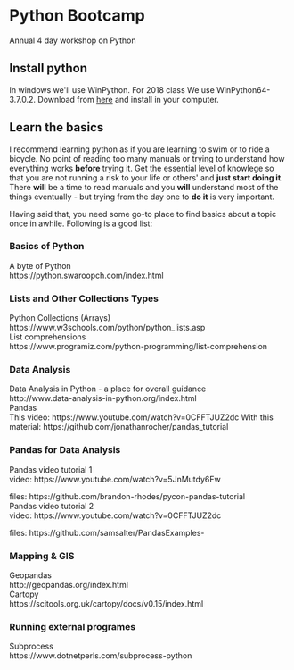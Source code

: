 # Python Bootcamp
Annual 4 day workshop on Python

## Install python
In windows we'll use WinPython. 
For 2018 class  We use WinPython64-3.7.0.2. Download from [here](https://sourceforge.net/projects/winpython/files/WinPython_3.7/3.7.0.2/WinPython64-3.7.0.2.exe/download) and install in your computer. 


## Learn the basics
I recommend learning python as if you are learning to swim or to ride a bicycle. No point of reading too many manuals or trying to understand how everything works **before** trying it. Get the essential level of knowlege so that you are not running a risk to your life or others' and **just start doing it**. There **will** be a time to read manuals and you **will** understand most of the things eventually - but trying from the day one to **do it** is very important.

Having said that, you need some go-to place to find basics about a topic once in awhile. Following is a good list: 

### Basics of Python
<dl>
    <dt>A byte of Python </dt> https://python.swaroopch.com/index.html
    <dt>
</dl>
    
### Lists and Other Collections Types
<dl>
    <dt> Python Collections (Arrays)</dt>   https://www.w3schools.com/python/python_lists.asp
    <dt> List comprehensions </dt> https://www.programiz.com/python-programming/list-comprehension
    
### Data Analysis
<dl>
    <dt>Data Analysis in Python - a place for overall guidance </dt> http://www.data-analysis-in-python.org/index.html
    <dt> Pandas </dt> 
    This video:  https://www.youtube.com/watch?v=0CFFTJUZ2dc
    With this material: https://github.com/jonathanrocher/pandas_tutorial 
</dl>


### Pandas for Data Analysis
<dl>
    <dt> Pandas video tutorial 1</dt> video: https://www.youtube.com/watch?v=5JnMutdy6Fw </p>  
    files: https://github.com/brandon-rhodes/pycon-pandas-tutorial
    <dt> Pandas video tutorial 2</dt> video: https://www.youtube.com/watch?v=0CFFTJUZ2dc </p>
    files: https://github.com/samsalter/PandasExamples- 

### Mapping & GIS
<dl> 
    <dt> Geopandas </dt> http://geopandas.org/index.html
    <dt> Cartopy </dt> https://scitools.org.uk/cartopy/docs/v0.15/index.html
    
 </dl>

### Running external programes 
<dl>
    <dt> Subprocess </dt> https://www.dotnetperls.com/subprocess-python
</dl>
    
